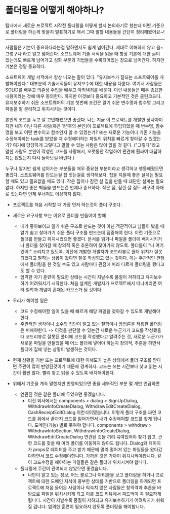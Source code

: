 # 폴더링을 어떻게 해야하나?

팀내에서 새로운 프로젝트 시작전 폴더링을 어떻게 할지 논의하기로 했는데 어떤 기준으로 폴더링을 하는게 맞을지 발표하기로 해서 그때 말할 내용들을 간단히 정리해봤어요~!

---

사람들은 기본이 중요하다라는걸 말하면서도 쉽게 넘어간다. 제대로 이해하지 않고 음~ 그렇구나 라고 알고 넘어간다. 소프트웨어 기술 서적을 읽을 때 항상 기본에 대한 글이 있는데도 빠르게 넘어가고 심화 부분과 기법들을 수록되어있는 장으로 넘어간다. 하지만 기본은 정말 중요하다.

소프트웨어 개발 서적에서 항상 나오는 말이 있다. "유지보수가 잘되는 소프트웨어를 개발해야한다." 대부분의 기술서적들이 유지보수에 대한 내용을 다룬다. 여기서 사람들은 SOLID를 배우고 의존성 주입을 배우고 아키텍처를 배운다. 이런 내용들은 매우 종요한 내용이라는 것에 매우 동의한다. 하지만 이것보다 중요하고 기본적인 것은 클린코드다. 유지보수하기 쉬운 소프트웨어의 기본 첫번째 조건은 알기 쉬운 변수명과 함수명 그리고 파일을 잘 분리하고 위치시키는 것이다.

본인의 코드를 두고 잘 고민해봤으면 좋겠다. 나는 지금 이 프로젝트를 개발한 당사자이지만 내가 아닌 다른 사람(혹은 1년후의 본인)이 프로젝트에 투입되었을 때 변수명, 함수명을 보고 어떤 변수이고 함수인지 알 수 있겠는가? 또는 새로운 기능이나 기존 기능을 수정해야하는 task를 받았을 때 수정해야하는 파일의 위치를 빠르게 찾아갈 수 있겠는가? 여기에 당당하게 그렇다고 말할 수 있는 사람은 많이 없을 것 같다. ("그렇다"라고 말한 사람도 본인이 작성한 코드를 사랑해서, 오랫동안 작업하여 편견에 휩싸여 대답하지는 않았는지 다시 돌아보길 바란다.)

누구나 알지만 쉽게 넘어가는 부분들을 매우 중요한 부분이라고 생각하고 행동해줬으면 좋겠다. 소프트웨어를 만드는걸 집 짓는걸로 생각해보자. 집을 지을때 좋은 설계는 필요할 때도 있고 필요없을 때도 있다. 작은 집이나 잠깐 살 집을 만들 때 대단한 설계는 필요없다. 하지만 좋은 벽돌을 만드는건 언제나 중요하다. 작은 집, 잠깐 살 집도 싸구려 자재로 짓는다면 언제 무너져도 이상하지 않다.

- 프로젝트를 처음 시작할 때 가장 먼저 하는것이 폴더 구조다. 

- 새로운 요구사항 또는 이유로 폴더를 만들어야 할때
  - 내가 좋아보이고 알기 쉬운 구조로 만드는 것이 아닌 객관적이고 남들이 봤을 때 알기 쉽고 찾아가기 쉬운 폴더 구조를 만드는데 집중해야 한다. 이런 기준으로 폴더를 만들고 위치시켰으면 좋겠다. 문서를 읽거나 파일을 폴더에 배치시키거나 폴더를 찾아갈 때 창의적 혹은 추론하여 찾아가지 않도록. 폴더들이 "나 여기있어!" 소리치고 있도록. 이전에 개발한 개발자가 코드리뷰로 폴더 위치가 잘못되었다고 말하는 상황이 왔다면 잘못 작성되고 있는 것이다. 이는 주관적인 관점에서 폴더링을 한 것일 수도 있고 사람마다 관점에 따라 다르게 폴더링을 했다고도 할 수 있다.
  - 엄격한 자기 훈련이 필요한 상태는 시간이 지날수록 품질이 저하되고 유지보수하기 어려워지기 시작한다. 처음 설계한 개발자가 프로젝트에서 떠나버리면 여러 철학과 개념이 혼재된 카오스가 될 것이다.

- 우리가 해야할 일은
  - 코드 수정해야할 일이 있을 때 빠르게 해당 파일을 찾아갈 수 있도록 개발해야 한다.
  - 주관적인 생각이나 소수의 집단이 알고 있는 철학이나 방법론을 적용한 폴더링은 피해야한다. -> 이것을 판단할 수 있는건 새로운 누군가가 코드를 작성했을 때 코드리뷰로 잘못된 폴더에 코드를 작성했다고 알려주는 것, 새로운 누군가가 새로운 파일을 만들었을 때 어느 폴더에 넣어야 하는지 창의적, 추론을 하면서 폴더에 집에 넣는 상황이 발생하는 것이다.

- 현재 상황을 기반 또는 프로젝트에 대한 이해도가 높은 상태에서 폴더 구조를 짠다면 주관이 많이 반영된것이기 때문에 경계하자. 코드는 쓰는 시간보다 찾고 읽는 시간이 훨씬 많다. 빨리 찾고 읽을 수 있도록 배치해야한다.

- 위에서 기준을 계속 말했지만 반영되었으면 좋을 세부적인 부분 몇 개만 언급하면
  - 연관된 것은 같은 폴더에 두었으면 좋겠습니다.
    - 이전 회사에서는 components > dialog > SignUpDialog, WithdrawInfoCreateDialog, WithdrawEditCreateDialog, CashReceiptEditDialog 이런식이였습니다. 이렇게 폴더 구조를 짜면 코드를 위에서 끝까지 코드를 읽어가면서 내가 수정해야할 코드를 찾게 됩니다. 도메인(기능) 별로 묶여야 합니다. components > withdraw > WithdrawInfoSection, WithdrawInfoCreateDialog, WithdrawEditCreateDialog 연관된 것들 끼리 묶여있어야 찾기 쉽고, 관련 코드를 찾을 때 여러 폴더를 이동하지 않아도 됩니다. Dialog와 페이지가 props로 데이터를 주고 받기 때문에 멀리 떨어져 있는 파일들을 왔다갔다하면서 코드 수정해야합니다. 가까운 것은 가까이 위치시켜야합니다. 같이 코드수정을 해야하는 파일들은 같은 폴더에 위치시켜야 합니다.
  - 폴더링에 주간이 관여되지 않았으면 좋겠습니다.
    - 나만이 알고 있는 정보, 어느 블로그나 아티클을 보고 폴더링을 하거나 프로젝트에 대한 도메인 지식이 풍부한 상태를 기반으로 폴더링을 하게되면 프로젝트에 처음 들어온 사람이나 익숙치 않은 사람들은 창의력과 추론을 바탕으로 파일을 위치시키게 되고 이를 코드 리뷰에서 피드백이 꼭 필요하게 됩니다. 시간이 지날수록 품질이 저하되고 유지보수하기가 어려워지기 쉬워질 겁니다. 엄격한 훈련이 필요하지 않도록 폴더링을 해야합니다.
